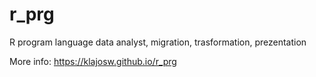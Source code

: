# r_prg
R program language data analyst, migration, trasformation, prezentation

More info: https://klajosw.github.io/r_prg
